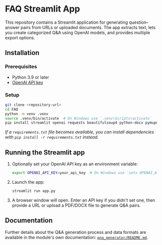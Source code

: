 # FAQ Streamlit App

This repository contains a Streamlit application for generating question–answer pairs from URLs or uploaded documents. The app extracts text, lets you create categorized Q&A using OpenAI models, and provides multiple export options.

## Installation

### Prerequisites
- Python 3.9 or later
- [OpenAI API key](https://platform.openai.com/)

### Setup
```bash
git clone <repository-url>
cd FAQ
python -m venv .venv
source .venv/bin/activate  # On Windows use `.venv\Scripts\activate`
pip install streamlit openai requests beautifulsoup4 python-docx pymupdf
```
*If a `requirements.txt` file becomes available, you can install dependencies with `pip install -r requirements.txt` instead.*

## Running the Streamlit app

1. Optionally set your OpenAI API key as an environment variable:
    ```bash
    export OPENAI_API_KEY=your_api_key  # On Windows use `setx OPENAI_API_KEY your_api_key`
    ```
2. Launch the app:
    ```bash
    streamlit run app.py
    ```
3. A browser window will open. Enter an API key if you didn't set one, then provide a URL or upload a PDF/DOCX file to generate Q&A pairs.

## Documentation

Further details about the Q&A generation process and data formats are available in the module's own documentation: [`qna_generator/README.md`](qna_generator/README.md).

